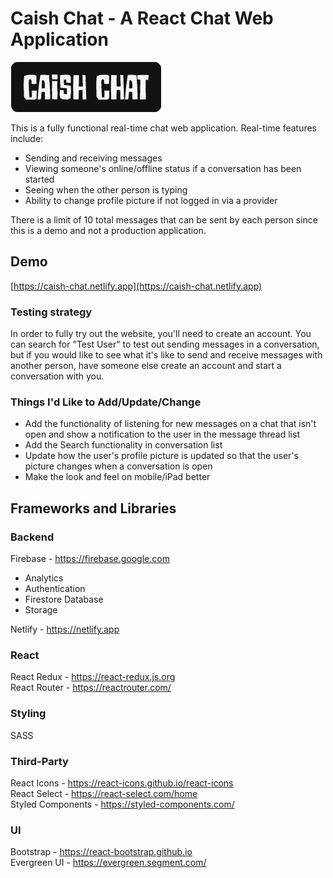 # Caish Chat - A React Chat Web Application
![Caish Chat Logo](./src/assets/images/logo_white_in_letters.png)

This is a fully functional real-time chat web application. Real-time features include:
- Sending and receiving messages
- Viewing someone's online/offline status if a conversation has been started
- Seeing when the other person is typing
- Ability to change profile picture if not logged in via a provider

There is a limit of 10 total messages that can be sent by each person since this is a demo and not a production application.

## Demo
[https://caish-chat.netlify.app](https://caish-chat.netlify.app)

### Testing strategy
In order to fully try out the website, you'll need to create an account. You can search for "Test User" to test out sending messages in a conversation, but if you would like to see what it's like to send and receive messages with another person, have someone else create an account and start a conversation with you.

### Things I'd Like to Add/Update/Change
- Add the functionality of listening for new messages on a chat that isn't open and show a notification to the user in the message thread list
- Add the Search functionality in conversation list
- Update how the user's profile picture is updated so that the user's picture changes when a conversation is open
- Make the look and feel on mobile/iPad better

## Frameworks and Libraries
### Backend
Firebase - https://firebase.google.com
- Analytics
- Authentication
- Firestore Database
- Storage

Netlify - https://netlify.app<br/>

### React
React Redux - https://react-redux.js.org<br/>
React Router - https://reactrouter.com/

### Styling
SASS

### Third-Party
React Icons - https://react-icons.github.io/react-icons<br/>
React Select - https://react-select.com/home<br/>
Styled Components - https://styled-components.com/

### UI
Bootstrap - https://react-bootstrap.github.io<br/>
Evergreen UI - https://evergreen.segment.com/
